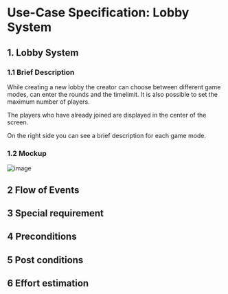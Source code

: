 # Use-Case Specification: Lobby System

## 1. Lobby System

### 1.1 Brief Description
While creating a new lobby the creator can choose between different game modes, can enter the rounds and the timelimit. It is also possible to set the maximum number of players.

The players who have already joined are displayed in the center of the screen.

On the right side you can see a brief description for each game mode.

### 1.2 Mockup

![image](https://user-images.githubusercontent.com/115224074/197407365-b3762a5d-6951-470e-8086-e09ef3ed5828.png)

## 2 Flow of Events

## 3 Special requirement 

## 4 Preconditions

## 5 Post conditions  

## 6 Effort estimation 

